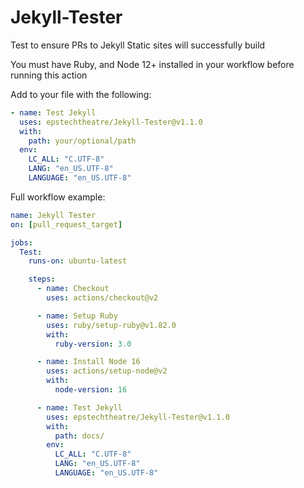 # Jekyll-Tester
Test to ensure PRs to Jekyll Static sites will successfully build

You must have Ruby, and Node 12+ installed in your workflow before running this action

Add to your file with the following:
```yml
- name: Test Jekyll
  uses: epstechtheatre/Jekyll-Tester@v1.1.0
  with:
    path: your/optional/path
  env:
    LC_ALL: "C.UTF-8"
    LANG: "en_US.UTF-8"
    LANGUAGE: "en_US.UTF-8"
```

Full workflow example:
```yml
name: Jekyll Tester
on: [pull_request_target]

jobs:
  Test:
    runs-on: ubuntu-latest

    steps:
      - name: Checkout
        uses: actions/checkout@v2

      - name: Setup Ruby
        uses: ruby/setup-ruby@v1.82.0
        with:
          ruby-version: 3.0

      - name: Install Node 16
        uses: actions/setup-node@v2
        with:
          node-version: 16

      - name: Test Jekyll
        uses: epstechtheatre/Jekyll-Tester@v1.1.0
        with:
          path: docs/
        env:
          LC_ALL: "C.UTF-8"
          LANG: "en_US.UTF-8"
          LANGUAGE: "en_US.UTF-8"

```
